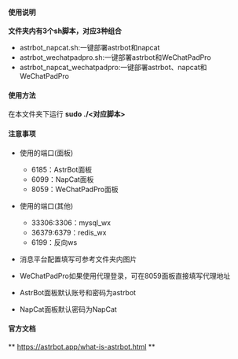 #### 使用说明
**文件夹内有3个sh脚本，对应3种组合**
- astrbot_napcat.sh:一键部署astrbot和napcat
- astrbot_wechatpadpro.sh:一键部署astrbot和WeChatPadPro
- astrbot_napcat_wechatpadpro:一键部署astrbot、napcat和WeChatPadPro

#### 使用方法
在本文件夹下运行
**sudo ./<对应脚本>**

#### 注意事项
- 使用的端口(面板)
  - 6185：AstrBot面板
  - 6099：NapCat面板
  - 8059：WeChatPadPro面板
- 使用的端口(其他)
  - 33306:3306：mysql_wx
  - 36379:6379：redis_wx
  - 6199：反向ws

- 消息平台配置填写可参考文件夹内图片
- WeChatPadPro如果使用代理登录，可在8059面板直接填写代理地址
- AstrBot面板默认账号和密码为astrbot
- NapCat面板默认密码为NapCat

#### 官方文档
** https://astrbot.app/what-is-astrbot.html **